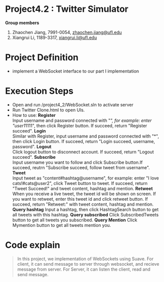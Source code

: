 # Project4.2 : Twitter Simulator

**Group members**

1. Zhaochen Jiang, 7991-0054, zhaochen.jiang@ufl.edu
2. Xiangrui Li, 1189-3317, xiangrui.li@ufl.edu

# Project Definition

-  implement a WebSocket interface to our part I implementation

# Execution Steps
 
- Open and run /project4_2/WebSocket.sln to activate server
- Run Twitter Clone.html to open UIs.
- How to use:
	**Register** 	
	Input username and password connected with "*", for example: enter "user1*1111", then click Register button. If succeed, return "Register succeed".
	**Login**  		
	Similar with Register, input username and password connected with "*", then click Login button. If succeed, return "Login succeed, username, password".
	**Logout**  	
	Click logout button to disconnect account. If succeed, return "Logout succeed".
	**Subscribe**  	
	Input username you want to follow and click Subscribe button.If succeed, reutrn "Subscribe succeed, follow tweet from username".
	**Tweet**  		
	Input tweet as "content#hashtag@username", for example: enter "I love cats!#cats@user2", click Tweet button to tweet. If succeed, return "Tweet Succeed!" and tweet content, hashtag and mention.
	**Retweet**  	
	When you receive a live tweet, the tweet id will be shown on screen. If you want to retweet, enter this tweet id and click retweet button. If succeed, return "Retweet:" with tweet content, hashtag and mention. 
	**Query hashtag** 
	Input a hashtag, then click HashtagSearch button to get all tweets with this hashtag.
	**Query subscribed** 
	Click SubscribedTweets button to get all tweets you subscribed.
	**Query Mention** 
	Click Mymention button to get all tweets mention you.


# Code explain
> In this project, we implementation of WebSockets using Suave. For client, it can send message to server 
through websocket, and recieve message from server. For Server, it can listen the client, read and send message. 


